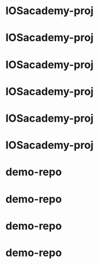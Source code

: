 # IOSacademy-proj
# IOSacademy-proj
# IOSacademy-proj
# IOSacademy-proj
# IOSacademy-proj
# IOSacademy-proj
# demo-repo
# demo-repo
# demo-repo
# demo-repo
